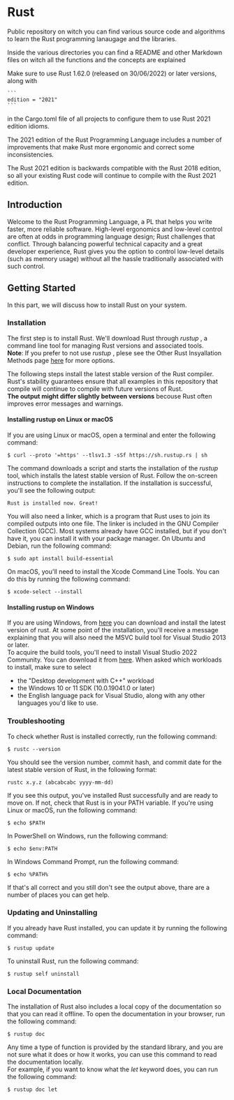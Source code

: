 # Rust
Public repository on witch you can find various source code and algorithms to learn the Rust programming lanaugage and the libraries.

Inside the various directories you can find a README and other Markdown files on witch all the functions and the concepts are explained

Make sure to use Rust 1.62.0 (released on 30/06/2022) or later versions, along with

    ```
    edition = "2021" 
    ```
    
in the Cargo.toml file of all projects to configure them to use Rust 2021 edition idioms.

The 2021 edition of the Rust Programming Language includes a number of improvements that make Rust more ergonomic and correct some inconsistencies.

The Rust 2021 edition is backwards compatible with the Rust 2018 edition, so all your existing Rust code will continue to compile with the Rust 2021 edition.

## Introduction

Welcome to the Rust Programming Language, a PL that helps you write faster, more reliable software. High-level ergonomics and low-level control are often at odds in programming language design; Rust challenges that conflict. Through balancing powerful technical capacity and a great developer experience, Rust gives you the option to control low-level details (such as memory usage) without all the hassle traditionally associated with such control.

## Getting Started

In this part, we will discuss how to install Rust on your system.

### Installation
The first step is to install Rust. We'll download Rust through _rustup_ , a command line tool for managing Rust versions and associated tools.  
__Note__: If you prefer to not use _rustup_ , plese see the Other Rust Insyallation Methods page [here](https://forge.rust-lang.org/infra/other-installation-methods.html) for more options.

The following steps install the latest stable version of the Rust compiler. Rust's stability guarantees ensure that all examples in this repository that compile will continue to compile with future versions of Rust.  
__The output might differ slightly between versions__ becouse Rust often improves error messages and warnings. 

#### Installing rustup on Linux or macOS
If you are using Linux or macOS, open a terminal and enter the following command:
```
$ curl --proto '=https' --tlsv1.3 -sSf https://sh.rustup.rs | sh
```
The command downloads a script and starts the installation of the _rustup_ tool, which installs the latest stable version of Rust. Follow the on-screen instructions to complete the installation. If the installation is successful, you'll see the following output:
```
Rust is installed now. Great!
```
You will also need a linker, which is a program that Rust uses to join its compiled outputs into one file. The linker is included in the GNU Compiler Collection (GCC). Most systems already have GCC installed, but if you don't have it, you can install it with your package manager. On Ubuntu and Debian, run the following command:
```
$ sudo apt install build-essential
```
On macOS, you'll need to install the Xcode Command Line Tools. You can do this by running the following command:
```
$ xcode-select --install
```

#### Installing rustup on Windows
If you are using Windows, from [here](https://www.rust-lang.org/tools/install) you can download and install the latest version of rust. At some point of the installation, you'll receive a message explaining that you will also need the MSVC build tool for Visual Studio 2013 or later.  
To acquire the build tools, you'll need to install Visual Studio 2022 Community. You can download it from [here](https://visualstudio.microsoft.com/downloads/). When asked which workloads to install, make sure to select
- the "Desktop development with C++" workload
- the Windows 10 or 11 SDK (10.0.19041.0 or later)
- the English language pack for Visual Studio, along with any other languages you'd like to use.

### Troubleshooting
To check whether Rust is installed correctly, run the following command:
```
$ rustc --version
```
You should see the version number, commit hash, and commit date for the latest stable version of Rust, in the following format:
```
rustc x.y.z (abcabcabc yyyy-mm-dd)
```
If you see this output, you've installed Rust successfully and are ready to move on. If not, check that Rust is in your PATH variable. If you're using Linux or macOS, run the following command:
```
$ echo $PATH
```
In PowerShell on Windows, run the following command:
```
$ echo $env:PATH
```
In Windows Command Prompt, run the following command:
```
$ echo %PATH%
```
If that's all correct and you still don't see the output above, thare are a number of places you can get help.

### Updating and Uninstalling
If you already have Rust installed, you can update it by running the following command:
```
$ rustup update
```
To uninstall Rust, run the following command:
```
$ rustup self uninstall
```

### Local Documentation
The installation of Rust also includes a local copy of the documentation so that you can read it offline. To open the documentation in your browser, run the following command:
```
$ rustup doc
```
Any time a type of function is provided by the standard library, and you are not sure what it does or how it works, you can use this command to read the documentation locally.  
For example, if you want to know what the _let_ keyword does, you can run the following command:
```
$ rustup doc let
```